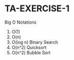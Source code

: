 # TA-EXERCISE-1

Big O Notations
1. O(1)
2. O(n)
3. O(log n)
   Binary Search
4. O(n^2)
   Quicksort
5. O(n^2)
   Bubble Sort
